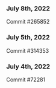 ### July 8th, 2022

Commit #265852

### July 5th, 2022

Commit #314353


### July 4th, 2022

Commit #72281
